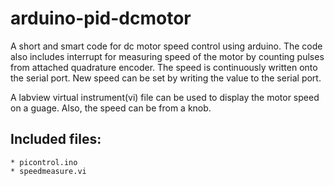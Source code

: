 # arduino-pid-dcmotor
A short and smart code for dc motor speed control using arduino. The code also includes interrupt for measuring speed of the motor by counting pulses from attached quadrature encoder. The speed is continuously written onto the serial port. New speed can be set by writing the value to the serial port.

A labview virtual instrument(vi) file can be used to display the motor speed on a guage. Also, the speed can be from a knob.

## Included files:
	* picontrol.ino
	* speedmeasure.vi
